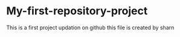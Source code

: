 # My-first-repository-project
This is a first project updation on github 
this file is created by sharn
